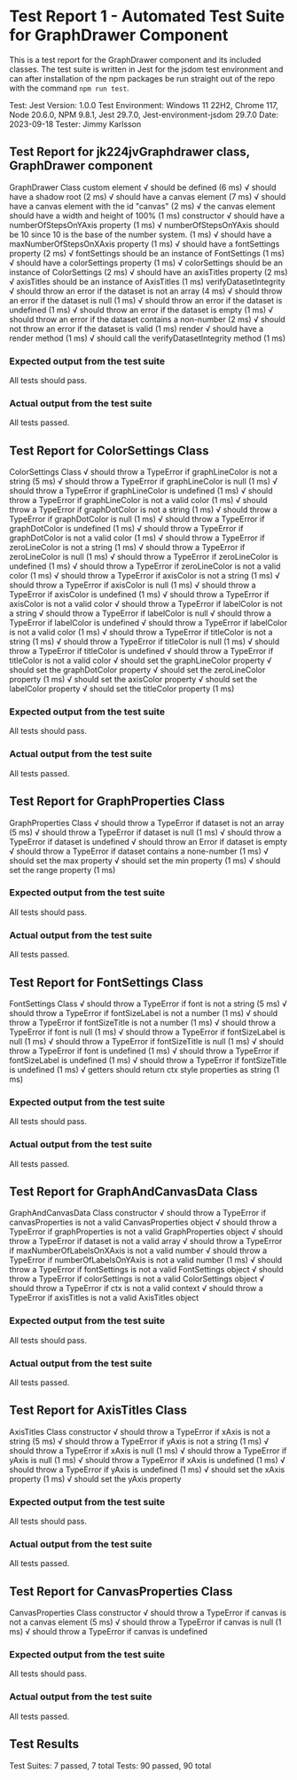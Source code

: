# Test Report 1 - Automated Test Suite for GraphDrawer Component

This is a test report for the GraphDrawer component and its included classes.
The test suite is written in Jest for the jsdom test environment and can after installation of the npm packages be run straight out of the repo with the command `npm run test`.

Test: Jest
Version: 1.0.0
Test Environment: Windows 11 22H2, Chrome 117, Node 20.6.0, NPM 9.8.1, Jest 29.7.0, Jest-environment-jsdom 29.7.0
Date: 2023-09-18
Tester: Jimmy Karlsson

## Test Report for jk224jvGraphdrawer class, GraphDrawer component

  GraphDrawer Class
    custom element
      √ should be defined (6 ms)
      √ should have a shadow root (2 ms)
      √ should have a canvas element (7 ms)
      √ should have a canvas element with the id "canvas" (2 ms)
      √ the canvas element should have a width and height of 100% (1 ms)
    constructor
      √ should have a numberOfStepsOnYAxis property (1 ms)
      √ numberOfStepsOnYAxis should be 10 since 10 is the base of the number system. (1 ms)
      √ should have a maxNumberOfStepsOnXAxis property (1 ms)
      √ should have a fontSettings property (2 ms)
      √ fontSettings should be an instance of FontSettings (1 ms)
      √ should have a colorSettings property (1 ms)
      √ colorSettings should be an instance of ColorSettings (2 ms)
      √ should have an axisTitles property (2 ms)
      √ axisTitles should be an instance of AxisTitles (1 ms)
    verifyDatasetIntegrity
      √ should throw an error if the dataset is not an array (4 ms)
      √ should throw an error if the dataset is null (1 ms)
      √ should throw an error if the dataset is undefined (1 ms)
      √ should throw an error if the dataset is empty (1 ms)
      √ should throw an error if the dataset contains a non-number (2 ms)
      √ should not throw an error if the dataset is valid (1 ms)
    render
      √ should have a render method (1 ms)
      √ should call the verifyDatasetIntegrity method (1 ms)

### Expected output from the test suite

All tests should pass.

### Actual output from the test suite

All tests passed.

## Test Report for ColorSettings Class

  ColorSettings Class
    √ should throw a TypeError if graphLineColor is not a string (5 ms)
    √ should throw a TypeError if graphLineColor is null (1 ms)
    √ should throw a TypeError if graphLineColor is undefined (1 ms)
    √ should throw a TypeError if graphLineColor is not a valid color (1 ms)
    √ should throw a TypeError if graphDotColor is not a string (1 ms)
    √ should throw a TypeError if graphDotColor is null (1 ms)
    √ should throw a TypeError if graphDotColor is undefined (1 ms)
    √ should throw a TypeError if graphDotColor is not a valid color (1 ms)
    √ should throw a TypeError if zeroLineColor is not a string (1 ms)
    √ should throw a TypeError if zeroLineColor is null (1 ms)
    √ should throw a TypeError if zeroLineColor is undefined (1 ms)
    √ should throw a TypeError if zeroLineColor is not a valid color (1 ms)
    √ should throw a TypeError if axisColor is not a string (1 ms)
    √ should throw a TypeError if axisColor is null (1 ms)
    √ should throw a TypeError if axisColor is undefined (1 ms)
    √ should throw a TypeError if axisColor is not a valid color
    √ should throw a TypeError if labelColor is not a string
    √ should throw a TypeError if labelColor is null
    √ should throw a TypeError if labelColor is undefined
    √ should throw a TypeError if labelColor is not a valid color (1 ms)
    √ should throw a TypeError if titleColor is not a string (1 ms)
    √ should throw a TypeError if titleColor is null (1 ms)
    √ should throw a TypeError if titleColor is undefined
    √ should throw a TypeError if titleColor is not a valid color
    √ should set the graphLineColor property
    √ should set the graphDotColor property
    √ should set the zeroLineColor property (1 ms)
    √ should set the axisColor property
    √ should set the labelColor property
    √ should set the titleColor property (1 ms)

### Expected output from the test suite

All tests should pass.

### Actual output from the test suite

All tests passed.

## Test Report for GraphProperties Class

  GraphProperties Class
    √ should throw a TypeError if dataset is not an array (5 ms)
    √ should throw a TypeError if dataset is null (1 ms)
    √ should throw a TypeError if dataset is undefined
    √ should throw an Error if dataset is empty
    √ should throw a TypeError if dataset contains a none-number (1 ms)
    √ should set the max property
    √ should set the min property (1 ms)
    √ should set the range property (1 ms)

### Expected output from the test suite

All tests should pass.

### Actual output from the test suite

All tests passed.

## Test Report for FontSettings Class

  FontSettings Class
    √ should throw a TypeError if font is not a string (5 ms)
    √ should throw a TypeError if fontSizeLabel is not a number (1 ms)
    √ should throw a TypeError if fontSizeTitle is not a number (1 ms)
    √ should throw a TypeError if font is null (1 ms)
    √ should throw a TypeError if fontSizeLabel is null (1 ms)
    √ should throw a TypeError if fontSizeTitle is null (1 ms)
    √ should throw a TypeError if font is undefined (1 ms)
    √ should throw a TypeError if fontSizeLabel is undefined (1 ms)
    √ should throw a TypeError if fontSizeTitle is undefined (1 ms)
    √ getters should return ctx style properties as string (1 ms)

### Expected output from the test suite

All tests should pass.

### Actual output from the test suite

All tests passed.

## Test Report for GraphAndCanvasData Class

  GraphAndCanvasData Class
    constructor
      √ should throw a TypeError if canvasProperties is not a valid CanvasProperties object
      √ should throw a TypeError if graphProperties is not a valid GraphProperties object
      √ should throw a TypeError if dataset is not a valid array
      √ should throw a TypeError if maxNumberOfLabelsOnXAxis is not a valid number
      √ should throw a TypeError if numberOfLabelsOnYAxis is not a valid number (1 ms)
      √ should throw a TypeError if fontSettings is not a valid FontSettings object
      √ should throw a TypeError if colorSettings is not a valid ColorSettings object
      √ should throw a TypeError if ctx is not a valid context
      √ should throw a TypeError if axisTitles is not a valid AxisTitles object

### Expected output from the test suite

All tests should pass.

### Actual output from the test suite

All tests passed.

## Test Report for AxisTitles Class

  AxisTitles Class
    constructor
      √ should throw a TypeError if xAxis is not a string (5 ms)
      √ should throw a TypeError if yAxis is not a string (1 ms)
      √ should throw a TypeError if xAxis is null (1 ms)
      √ should throw a TypeError if yAxis is null (1 ms)
      √ should throw a TypeError if xAxis is undefined (1 ms)
      √ should throw a TypeError if yAxis is undefined (1 ms)
      √ should set the xAxis property (1 ms)
      √ should set the yAxis property

### Expected output from the test suite

All tests should pass.

### Actual output from the test suite

All tests passed.

## Test Report for CanvasProperties Class

  CanvasProperties Class
    constructor
      √ should throw a TypeError if canvas is not a canvas element (5 ms)
      √ should throw a TypeError if canvas is null (1 ms)
      √ should throw a TypeError if canvas is undefined

### Expected output from the test suite

All tests should pass.

### Actual output from the test suite

All tests passed.

## Test Results

Test Suites: 7 passed, 7 total
Tests:       90 passed, 90 total